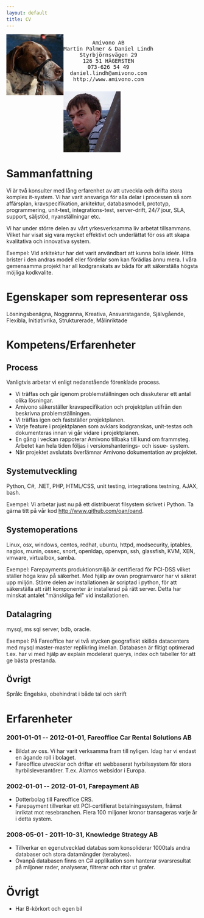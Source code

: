 ```yaml
---
layout: default
title: CV
---
```


<div>
    <img style="float:left;padding:0px" width="150" src="/images/martin-palmer.jpg">
    <pre style="float:left;text-align:center;padding-bottom:10px">
Amivono AB
Martin Palmer &amp; Daniel Lindh
Styrbjörnsvägen 29
126 51 HÄGERSTEN
073-626 54 49
daniel.lindh@amivono.com
http://www.amivono.com</pre>
    <img style="float:left;padding:0px" width="150" src="/images/daniel-lindh.jpg">
</div>
<div style="clear:both"></div>

# Sammanfattning

Vi är två konsulter med lång erfarenhet av att utveckla och drifta stora komplex it-system. Vi har varit ansvariga för alla delar i processen så som affärsplan, kravspecifikation, arkitektur, databasmodell, prototyp, programmering, unit-test, integrations-test, server-drift, 24/7 jour, SLA, support, säljstöd, nyanställningar etc.

Vi har under större delen av vårt yrkesverksamma liv arbetat tillsammans. Vilket har visat sig vara mycket effektivt och underlättat för oss att skapa kvalitativa och innovativa system.

Exempel: Vid arkitektur har det varit användbart att kunna bolla ideér. Hitta brister i den andras modell eller fördelar som kan förädlas ännu mera. I våra gemensamma projekt har all kodgranskats av båda för att säkerställa högsta möjliga kodkvalite.

# Egenskaper som representerar oss

Lösningsbenägna, Noggranna, Kreativa, Ansvarstagande, Självgående, Flexibla, Initiativrika, Strukturerade, Målinriktade

# Kompetens/Erfarenheter

## Process

Vanligtvis arbetar vi enligt nedanstående förenklade process.

* Vi träffas och går igenom problemställningen och disskuterar ett antal olika lösningar.
* Amivono säkerställer kravspecifikation och projektplan utifrån den beskrivna problemställningen.
* Vi träffas igen och fastställer projektplanen.
* Varje feature i projektplanen som avklars kodgranskas, unit-testas och dokumenteras innan vi går vidare i projektplanen.
* En gång i veckan rappoterar Amivono tillbaka till kund om frammsteg. Arbetet kan hela tiden följas i versionshanterings- och issue- system.
* När projektet avslutats överlämnar Amivono dokumentation av projektet.

## Systemutveckling

Python, C#, .NET, PHP, HTML/CSS, unit testing, integrations testning, AJAX, bash.

Exempel: Vi arbetar just nu på ett distribuerat filsystem skrivet i Python. Ta gärna titt på vår kod http://www.github.com/oan/oand.

## Systemoperations

Linux, osx, windows, centos, redhat, ubuntu, httpd, modsecurity, iptables, nagios, munin, ossec, snort, openldap, openvpn, ssh, glassfish, KVM, XEN, vmware, virtualbox, samba.

Exempel: Farepayments produktionsmiljö är certifierad för PCI-DSS vilket ställer höga krav på säkerhet. Med hjälp av ovan programvaror har vi säkrat upp miljön. Större delen av installationen är scriptad i python, för att säkerställa att rätt komponenter är installerad på rätt server. Detta har minskat antalet "mänskilga fel" vid installationen.

## Datalagring

mysql, ms sql server, bdb, oracle.

Exempel: På Fareoffice har vi två stycken geografiskt skillda datacenters med mysql master-master replikring imellan. Databasen är flitigt optimerad t.ex. har vi med hjälp av explain modelerat querys, index och tabeller för att ge bästa prestanda.

## Övrigt

Språk: Engelska, obehindrat i både tal och skrift

# Erfarenheter

### 2001-01-01 -- 2012-01-01, Fareoffice Car Rental Solutions AB

* Bildat av oss. Vi har varit verksamma fram till nyligen. Idag har vi endast en ägande roll i bolaget.
* Fareoffice utvecklar och driftar ett webbaserat hyrbilssystem för stora hyrbilsleverantörer. T.ex. Alamos websidor i Europa.

### 2002-01-01 -- 2012-01-01, Farepayment AB

* Dotterbolag till Fareoffice CRS.
* Farepayment tillverkar ett PCI-certifierat betalningssystem, främst inriktat mot resebranchen. Flera 100 miljoner kronor transageras varje år i detta system.

### 2008-05-01 - 2011-10-31, Knowledge Strategy AB

* Tillverkar en egenutvecklad databas som konsoliderar 1000tals andra databaser och stora datamängder (terabytes).
* Ovanpå databasen finns en C# applikation som hanterar svarsresultat på miljoner rader, analyserar, filtrerar och ritar ut grafer.

# Övrigt
* Har B-körkort och egen bil
